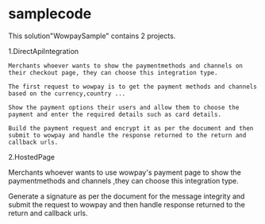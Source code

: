 # samplecode

This solution"WowpaySample" contains 2 projects.

1.DirectApiIntegration
    
    Merchants whoever wants to show the paymentmethods and channels on their checkout page, they can choose this integration type.    
    
    The first request to wowpay is to get the payment methods and channels based on the currency,country ...
    
    Show the payment options their users and allow them to choose the payment and enter the required details such as card details.
    
    Build the payment request and encrypt it as per the document and then submit to wowpay and handle the response returned to the return and callback urls.
  
2.HostedPage

  Merchants whoever wants to use wowpay's payment page to show the paymentmethods and channels ,they can choose this integration type.
  
  Generate a signature as per the document for the message integrity and submit the request to wowpay and then handle response returned to the return and callback urls.
